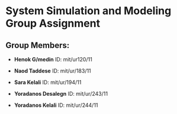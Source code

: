 # System Simulation and Modeling Group Assignment

## Group Members:
- **Henok G/medin**  ID: mit/ur120/11

- **Naod Taddese**   ID: mit/ur/183/11

- **Sara Kelali**   ID: mit/ur/194/11

- **Yoradanos Desalegn**   ID: mit/ur/243/11
  
- **Yoradanos Kelali**   ID: mit/ur/244/11
